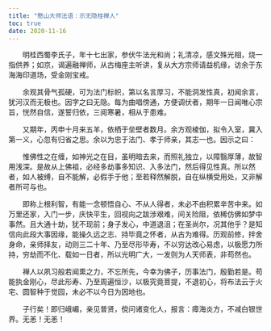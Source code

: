 ```yaml
---
title: "憨山大师法语：示无隐桂禅人"
toc: true
date: 2020-11-16
---
```


　　明桂西蜀李氏子，年十七出家，参伏牛法光和尚；礼清凉，感文殊光相，烧一指供养；如京，谒遍融禅师，从古梅座主听讲，复从大方宗师请益机缘，访余于东海海印道场，受金刚宝戒。

　　余观其骨气孤硬，可为法门标帜，第以名言厚习，不能洞发性真，初闻余言，犹河汉而无极也。因字之曰无隐。每为曲唱傍通，方便调伏者，期年一日闻唯心宗旨，恍然自信，遂誓归依，三阅寒暑，相从于患难。

　　又期年，丙申十月来五羊，依栖于垒壁者数月。余方观棱伽，拟令入室，冀入第一义，心忽有归省之思。余以为忠于法门、孝于师亲，其志一也。因示之曰：

　　惟佛性之在缠，如神光之在目，虽明暗去来，而照礼独立，以障翳厚薄，故智用浅深。是故从上佛祖，必经多劫事多知识、入多法门，然后得见性真。所以然者，如人被缚，自不能解，必假手于他；至若释然解脱，自在纵横受用处，又非解者所可与也。

　　即称上根利智，有能一念顿悟自心、不从人得者，未必不由积累辛苦中来。如万里还家，入门一步，庆快平生，回视向之跋涉艰难，间关险阻，依稀仿佛如梦中事然。且大通十劫，犹不现前；身子发心，中道退沮；在圣尚尔，况其他乎？是知信向此段大事因缘，能操久远之志、持毕竟之怀者，从古为难得。历观前修，拌舍身命，亲师择友，动则三二十年、乃至尽形毕寿，不以穷达改心易虑，以极愿力所持，穷劫而不化、载如一日者，所以光明广大，一发则为人天师表，非苟然也。

　　禅人以夙习般若闻熏之力，不忘所先，今幸为佛子，历事法门，殷勤若是。苟能执金刚心，尽此形寿、乃至周遍恒沙，以极究竟菩提，不退初心，将布法云于火宅、圆智种于觉园，未必不以今日为因地也。

　　子行矣！即归峨嵋，亲见普贤，傥问诸变化人，报言：瘴海炎方，不减白银世界。无恙！无恙！
